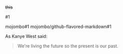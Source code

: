 ~~this~~

#1






























































































mojombo#1
mojombo/github-flavored-markdown#1

As Kanye West said:

> We're living the future so
> the present is our past.
